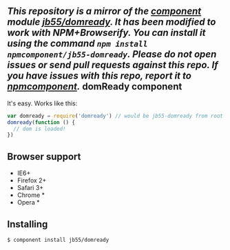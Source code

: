 *This repository is a mirror of the [component](http://component.io) module [jb55/domready](http://github.com/jb55/domready). It has been modified to work with NPM+Browserify. You can install it using the command `npm install npmcomponent/jb55-domready`. Please do not open issues or send pull requests against this repo. If you have issues with this repo, report it to [npmcomponent](https://github.com/airportyh/npmcomponent).*
domReady component
--------

It's easy. Works like this:
``` js
var domready = require('domready') // would be jb55-domready from root
domready(function () {
  // dom is loaded!
})
```

Browser support
---------------

  * IE6+
  * Firefox 2+
  * Safari 3+
  * Chrome *
  * Opera *

Installing
--------

    $ component install jb55/domready

